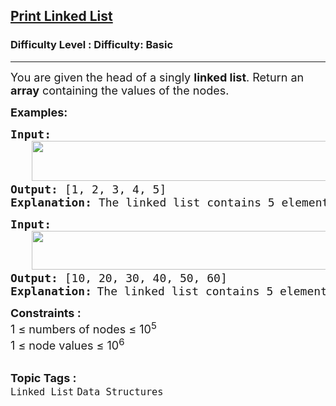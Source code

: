 <h2><a href="https://www.geeksforgeeks.org/problems/print-linked-list-elements/1?page=2&category=Linked%20List&sortBy=submissions">Print Linked List</a></h2><h3>Difficulty Level : Difficulty: Basic</h3><hr><div class="problems_problem_content__Xm_eO"><p><span style="font-size: 18px;">You are given the head of a singly <strong>linked list</strong>. Return an <strong>array</strong> containing the values of the nodes.</span></p>
<p><strong><span style="font-size: 18px;">Examples:</span></strong></p>
<pre><span style="font-size: 18px;"><strong>Input:</strong></span><br> &nbsp;  <img src="https://media.geeksforgeeks.org/img-practice/prod/addEditProblem/700004/Web/Other/blobid0_1755936039.webp" width="482" height="64"><br><span style="font-size: 18px;"><strong>Output: </strong>[1, 2, 3, 4, 5]</span>
<span style="font-size: 18px;"><strong>Explanation: </strong>The linked list contains 5 elements [1, 2, 3, 4, 5]. The elements are printed in a single line.</span></pre>
<pre><strong><span style="font-size: 18px;">Input:</span></strong><span style="font-size: 18px;"><br></span> &nbsp;  <img src="https://media.geeksforgeeks.org/img-practice/prod/addEditProblem/700004/Web/Other/blobid1_1755936090.webp" width="522" height="62"><br><strong><span style="font-size: 18px;">Output: </span></strong><span style="font-size: 18px;">[10, 20, 30, 40, 50, 60]</span>
<strong><span style="font-size: 18px;">Explanation:</span> </strong><span style="font-size: 18px;">The linked list contains 5 elements [10, 20, 30, 40, 50, 60]. The elements are printed in a single line.</span></pre>
<div><strong><span style="font-size: 18px;">Constraints :</span></strong></div>
<div><span style="font-size: 18px;">1 ≤ numbers of nodes ≤ 10<sup>5</sup></span></div>
<div><span style="font-size: 18px;">1 ≤ node values ≤ 10<sup>6</sup></span></div></div><br><p><span style=font-size:18px><strong>Topic Tags : </strong><br><code>Linked List</code>&nbsp;<code>Data Structures</code>&nbsp;